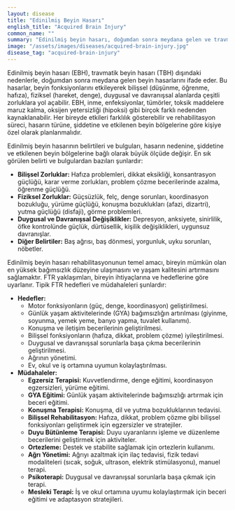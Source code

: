 ```yaml
---
layout: disease
title: "Edinilmiş Beyin Hasarı"
english_title: "Acquired Brain Injury"
common_name: ""
summary: "Edinilmiş beyin hasarı, doğumdan sonra meydana gelen ve travmatik olmayan çeşitli nedenlerle oluşan beyin hasarlarını tanımlayan genel bir terimdir. Bu hasarlar bilişsel, fiziksel, duygusal ve davranışsal işlevlerde çeşitli sorunlara yol açabilir."
image: "/assets/images/diseases/acquired-brain-injury.jpg"
disease_tag: "acquired-brain-injury"
---
```





Edinilmiş beyin hasarı (EBH), travmatik beyin hasarı (TBH) dışındaki nedenlerle, doğumdan sonra meydana gelen beyin hasarlarını ifade eder. Bu hasarlar, beyin fonksiyonlarını etkileyerek bilişsel (düşünme, öğrenme, hafıza), fiziksel (hareket, denge), duygusal ve davranışsal alanlarda çeşitli zorluklara yol açabilir. EBH, inme, enfeksiyonlar, tümörler, toksik maddelere maruz kalma, oksijen yetersizliği (hipoksi) gibi birçok farklı nedenden kaynaklanabilir. Her bireyde etkileri farklılık gösterebilir ve rehabilitasyon süreci, hasarın türüne, şiddetine ve etkilenen beyin bölgelerine göre kişiye özel olarak planlanmalıdır.


Edinilmiş beyin hasarının belirtileri ve bulguları, hasarın nedenine, şiddetine ve etkilenen beyin bölgelerine bağlı olarak büyük ölçüde değişir. En sık görülen belirti ve bulgulardan bazıları şunlardır:

*   **Bilişsel Zorluklar:** Hafıza problemleri, dikkat eksikliği, konsantrasyon güçlüğü, karar verme zorlukları, problem çözme becerilerinde azalma, öğrenme güçlüğü.
*   **Fiziksel Zorluklar:** Güçsüzlük, felç, denge sorunları, koordinasyon bozukluğu, yürüme güçlüğü, konuşma bozuklukları (afazi, dizartri), yutma güçlüğü (disfaji), görme problemleri.
*   **Duygusal ve Davranışsal Değişiklikler:** Depresyon, anksiyete, sinirlilik, öfke kontrolünde güçlük, dürtüsellik, kişilik değişiklikleri, uygunsuz davranışlar.
*   **Diğer Belirtiler:** Baş ağrısı, baş dönmesi, yorgunluk, uyku sorunları, nöbetler.


Edinilmiş beyin hasarı rehabilitasyonunun temel amacı, bireyin mümkün olan en yüksek bağımsızlık düzeyine ulaşmasını ve yaşam kalitesini artırmasını sağlamaktır. FTR yaklaşımları, bireyin ihtiyaçlarına ve hedeflerine göre uyarlanır. Tipik FTR hedefleri ve müdahaleleri şunlardır:

*   **Hedefler:**
    *   Motor fonksiyonların (güç, denge, koordinasyon) geliştirilmesi.
    *   Günlük yaşam aktivitelerinde (GYA) bağımsızlığın artırılması (giyinme, soyunma, yemek yeme, banyo yapma, tuvalet kullanımı).
    *   Konuşma ve iletişim becerilerinin geliştirilmesi.
    *   Bilişsel fonksiyonların (hafıza, dikkat, problem çözme) iyileştirilmesi.
    *   Duygusal ve davranışsal sorunlarla başa çıkma becerilerinin geliştirilmesi.
    *   Ağrının yönetimi.
    *   Ev, okul ve iş ortamına uyumun kolaylaştırılması.
*   **Müdahaleler:**
    *   **Egzersiz Terapisi:** Kuvvetlendirme, denge eğitimi, koordinasyon egzersizleri, yürüme eğitimi.
    *   **GYA Eğitimi:** Günlük yaşam aktivitelerinde bağımsızlığı artırmak için beceri eğitimi.
    *   **Konuşma Terapisi:** Konuşma, dil ve yutma bozukluklarının tedavisi.
    *   **Bilişsel Rehabilitasyon:** Hafıza, dikkat, problem çözme gibi bilişsel fonksiyonları geliştirmek için egzersizler ve stratejiler.
    *   **Duyu Bütünleme Terapisi:** Duyu uyaranlarını işleme ve düzenleme becerilerini geliştirmek için aktiviteler.
    *   **Ortezleme:** Destek ve stabilite sağlamak için ortezlerin kullanımı.
    *   **Ağrı Yönetimi:** Ağrıyı azaltmak için ilaç tedavisi, fizik tedavi modaliteleri (sıcak, soğuk, ultrason, elektrik stimülasyonu), manuel terapi.
    *   **Psikoterapi:** Duygusal ve davranışsal sorunlarla başa çıkmak için terapi.
    *   **Mesleki Terapi:** İş ve okul ortamına uyumu kolaylaştırmak için beceri eğitimi ve adaptasyon stratejileri.